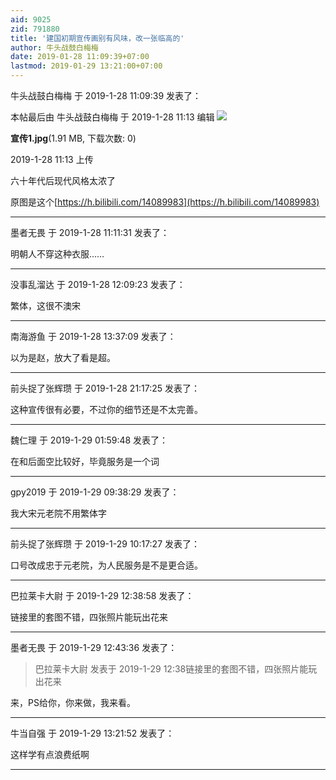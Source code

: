 ```yaml
---
aid: 9025
zid: 791880
title: '建国初期宣传画别有风味，改一张临高的'
author: 牛头战鼓白梅梅
date: 2019-01-28 11:09:39+07:00
lastmod: 2019-01-29 13:21:00+07:00
---
```


牛头战鼓白梅梅 于 2019-1-28 11:09:39 发表了：

本帖最后由 牛头战鼓白梅梅 于 2019-1-28 11:13 编辑 ![](https://cdn.jsdelivr.net/gh/lzjluzijie/beichao@main/img/111323kaznvua7nd7nzdvl.jpg)



**宣传1.jpg**(1.91 MB, 下载次数: 0)



2019-1-28 11:13 上传



六十年代后现代风格太浓了

原图是这个[https://h.bilibili.com/14089983](https://h.bilibili.com/14089983)

---------

墨者无畏 于 2019-1-28 11:11:31 发表了：

明朝人不穿这种衣服……

---------

没事乱溜达 于 2019-1-28 12:09:23 发表了：

繁体，这很不澳宋

---------

南海游鱼 于 2019-1-28 13:37:09 发表了：

以为是赵，放大了看是超。

---------

前头捉了张辉瓒 于 2019-1-28 21:17:25 发表了：

这种宣传很有必要，不过你的细节还是不太完善。

---------

魏仁理 于 2019-1-29 01:59:48 发表了：

在和后面空比较好，毕竟服务是一个词

---------

gpy2019 于 2019-1-29 09:38:29 发表了：

我大宋元老院不用繁体字

---------

前头捉了张辉瓒 于 2019-1-29 10:17:27 发表了：

口号改成忠于元老院，为人民服务是不是更合适。

---------

巴拉莱卡大尉 于 2019-1-29 12:38:58 发表了：

链接里的套图不错，四张照片能玩出花来

---------

墨者无畏 于 2019-1-29 12:43:36 发表了：

> 巴拉莱卡大尉 发表于 2019-1-29 12:38链接里的套图不错，四张照片能玩出花来



来，PS给你，你来做，我来看。

---------

牛当自强 于 2019-1-29 13:21:52 发表了：

这样学有点浪费纸啊

---------

